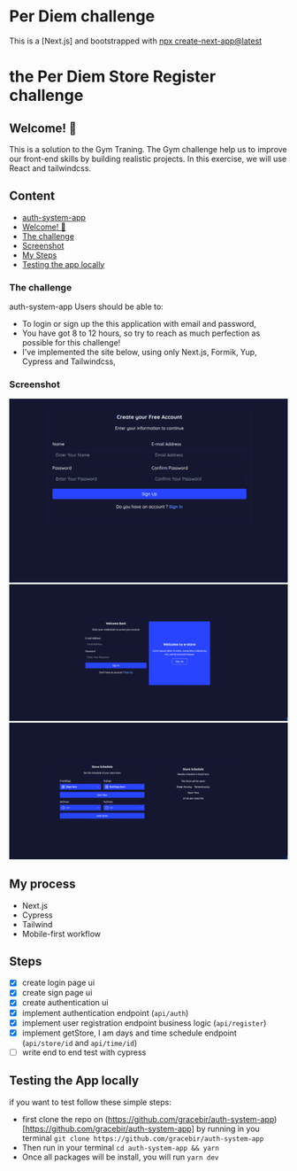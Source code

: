 # Per Diem challenge

This is a [Next.js] and bootstrapped with [npx create-next-app@latest](https://nextjs.org/docs/getting-started/installation)

# the Per Diem Store Register challenge

## Welcome! 👋

This is a solution to the Gym Traning. The Gym challenge help us to improve our front-end skills by building realistic projects.
In this exercise, we will use React and tailwindcss.

## Content

- [auth-system-app](#)
- [Welcome! 👋](#)
- [The challenge](#)
- [Screenshot](#screenshot)
- [My Steps](#steps)
- [Testing the app locally](#testing-the-app-locally)

### The challenge

auth-system-app
Users should be able to:

- To login or sign up the this application with email and password,
- You have got 8 to 12 hours, so try to reach as much perfection as possible for this challenge!
- I've implemented the site below, using only Next.js, Formik, Yup, Cypress and Tailwindcss,



### Screenshot

![login - desktop-page](./login.png)
![signup - desktop-page](./signup.png)
![authenticated - desktop-page](./authenticated.png)

## My process

- Next.js
- Cypress
- Tailwind
- Mobile-first workflow

## Steps

- [x] create login page ui
- [x] create sign page ui
- [x] create authentication ui
- [x] implement authentication endpoint (`api/auth`)
- [x] implement user registration endpoint business logic (`api/register`)
- [x] implement getStore, I am days and time schedule endpoint (`api/store/id` and `api/time/id`)
- [ ] write end to end test with cypress

## Testing the App locally

if you want to test follow these simple steps:

- first clone the repo on (https://github.com/gracebir/auth-system-app)[https://github.com/gracebir/auth-system-app] by running in you terminal `git clone https://github.com/gracebir/auth-system-app`
- Then run in your terminal `cd auth-system-app && yarn`
- Once all packages will be install, you will run `yarn dev`
